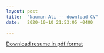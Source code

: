 ```yaml
---
layout: post
title:  "Nauman Ali -- download CV"
date:   2020-10-10 21:53:05 -0400

---
```



[Download resume in pdf format](https://naumanali.online/2020/10/11/nomz_portfolio/assets/Nauman-Ali-resume-2020.pdf)
